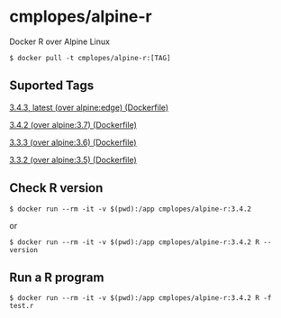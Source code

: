 # cmplopes/alpine-r
Docker R over Alpine Linux

```
$ docker pull -t cmplopes/alpine-r:[TAG]
```

## Suported Tags

[3.4.3, latest (over alpine:edge) (Dockerfile)](https://github.com/cmplopes/alpine-r/blob/master/3.4.3/Dockerfile)

[3.4.2 (over alpine:3.7) (Dockerfile)](https://github.com/cmplopes/alpine-r/blob/master/3.4.2/Dockerfile)

[3.3.3 (over alpine:3.6) (Dockerfile)](https://github.com/cmplopes/alpine-r/blob/master/3.3.3/Dockerfile)

[3.3.2 (over alpine:3.5) (Dockerfile)](https://github.com/cmplopes/alpine-r/blob/master/3.3.2/Dockerfile)


## Check R version
```
$ docker run --rm -it -v $(pwd):/app cmplopes/alpine-r:3.4.2
```
or
```
$ docker run --rm -it -v $(pwd):/app cmplopes/alpine-r:3.4.2 R --version
```

## Run a R program
```
$ docker run --rm -it -v $(pwd):/app cmplopes/alpine-r:3.4.2 R -f test.r
```

